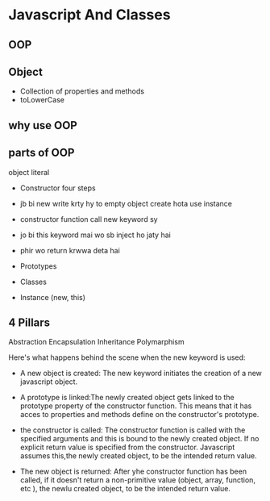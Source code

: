 # Javascript And Classes

## OOP 

## Object
- Collection of properties and methods
- toLowerCase

## why use OOP

## parts of OOP
object literal

- Constructor
four steps
- jb bi new write krty hy to empty object create hota use instance
- constructor function call new keyword sy
- jo bi this keyword mai wo sb inject ho jaty hai
- phir wo return krwwa deta hai


- Prototypes
- Classes
- Instance (new, this)

## 4 Pillars 
Abstraction
Encapsulation
Inheritance
Polymarphism

Here's what happens behind the scene when the new keyword is used:

- A new object is created: The new keyword initiates the creation of a new javascript object.

- A prototype is linked:The newly created object gets linked to the prototype property of the constructor function. This means that it has acces to properties and methods define on the constructor's prototype.

- the constructor is called: The constructor function is called with the specified arguments and this is bound to the newly created object. If no explicit return value is specified from the constructor. Javascript assumes this,the newly created object, to be the intended return value.

- The new object is returned: After yhe constructor function has been called, if it doesn't return a non-primitive value (object, array, function, etc ), the newlu created object, to be the intended return value.

